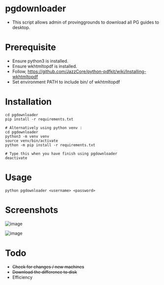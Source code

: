 # pgdownloader
- This script allows admin of provinggrounds to download all PG guides to desktop.

# Prerequisite
- Ensure python3 is installed.
- Ensure wkhtmltopdf is installed. 
- Follow, https://github.com/JazzCore/python-pdfkit/wiki/Installing-wkhtmltopdf
- Set environment PATH to include bin/ of wkhtmltopdf

# Installation
```
cd pgdownloader
pip install -r requirements.txt

# Alternatively using python venv :
cd pgdownloader
python3 -m venv venv
source venv/bin/activate
python -m pip install -r requirements.txt

# Type this when you have finish using pgdownloader
deactivate
```

# Usage
```
python pgdownloader <username> <password>
```

# Screenshots
![image](https://user-images.githubusercontent.com/7576046/121468013-b7ea9100-c9ec-11eb-8b28-6bcd7440d5c7.png)

![image](https://user-images.githubusercontent.com/7576046/121468349-3b0be700-c9ed-11eb-9c8d-95dd65fc781f.png)

# Todo 
- ~~Check for changes / new machines~~
- ~~Download the difference to disk~~
- Efficiency
